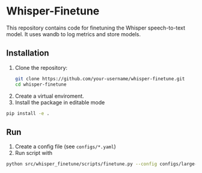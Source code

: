 # Whisper-Finetune
This repository contains code for finetuning the Whisper speech-to-text model. It uses wandb to log metrics and store models.

## Installation
1. Clone the repository:
   ```bash
   git clone https://github.com/your-username/whisper-finetune.git
   cd whisper-finetune
    ```
2. Create a virtual enviroment.
3. Install the package in editable mode
 ```bash
 pip install -e . 
 ```

## Run
1. Create a config file (see `configs/*.yaml`)
2. Run script with    
```bash
python src/whisper_finetune/scripts/finetune.py --config configs/large-cv-srg-sg-corpus.yaml
```